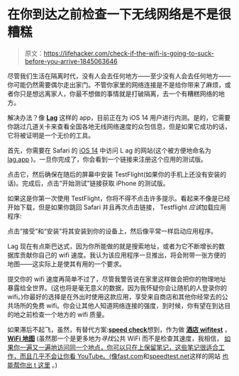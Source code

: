 # 在你到达之前检查一下无线网络是不是很糟糕

> 原文：<https://lifehacker.com/check-if-the-wifi-is-going-to-suck-before-you-arrive-1845063646>

尽管我们生活在隔离时代，没有人会去任何地方——至少没有人会去任何地方——你可能仍然需要偶尔走出家门。不管你家里的网络连接是不是给你带来了麻烦，或者你只是想远离家人，你最不想做的事情就是打破隔离，去一个有糟糕网络的地方。



解决办法？像 [**Lag**](https://lag.app) 这样的 app，目前正在为 iOS 14 用户进行内测。是的，它需要你跳过几道关卡来查看全国各地无线网络速度的众包信息，但是如果它成功的话，它将被证明是一个无价的工具。

首先，你需要在 Safari 的 [iOS 14](https://lifehacker.com/how-to-get-started-with-the-ios-14-public-beta-1844324554) 中访问 L ag 的网站(这个被方便地命名为 [lag.app](https://lag.app) )。一旦你完成了，你会看到一个链接来注册这个应用的测试版。

点击它，然后确保在随后的屏幕中安装 TestFlight(如果你的手机上还没有安装的话)。完成后，点击“开始测试”链接获取 iPhone 的测试版。

如果这是你第一次使用 TestFlight，你将不得不点击许多提示。看起来不像是已经开始下载，但是如果你跳回 Safari 并且再次点击链接， Testflight *应该*加载应用程序:

点击“接受”和“安装”将其安装到你的设备上，然后像平常一样启动应用程序。

Lag 现在有点斯巴达式，因为你所能做的就是搜索地址，或者为它不断增长的数据库贡献你自己的 wifi 速度。我认为该应用程序一旦推出，将会附带一张方便的地图——这实际上是使其有用的一个要求。

提交你的 wifi 速度再简单不过了，尽管我警告说在家里这样做会把你的物理地址暴露给全世界。(这也将是毫无意义的数据，因为我怀疑你会让随机的人登录你的 wifi。)你最好的选择是在外出时使用这款应用，享受来自商店和其他你经常去的公共场所的免费 wifi。你会让其他人知道网络连接的强度，到时候，你有望在到达目的地之前检查一个地方的 wifi 质量。

如果滞后不起飞，虽然，有替代方案:[**speed check**](https://apps.apple.com/us/app/speedcheck-internet-speed-test/id616145031)想到，作为做 [**酒店 wifitest**](https://www.hotelwifitest.com) ， [**WiFi 地图**](https://www.wifimap.io) (虽然那一个是更多地为*寻找*公共 WiFi 而不是检查其速度，我相信， [如果你一遍又一遍地访问同一个地点，你可以只在上保留笔记，这些笔记很适合工作，而且几乎不会让你看 YouTube。(像](https://apps.apple.com/us/app/wifi-finder-map/id946365975)[fast.com](https://fast.com)和[speedtest.net](http://speedtest.net)这样的网站 [也能帮你出 t 这里](https://lifehacker.com/why-do-internet-speed-tests-report-different-results-1834814879) 。)